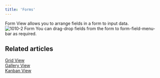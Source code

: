 ```yaml
---
title: 'Forms'
---
```


Form View allows you to arrange fields in a form to input data.
![1010-2 Form](/img/content/form.png)
You can drag-drop fields from the form to form-field-menu-bar as required.

## Related articles
[Grid View](/views/view-types/grid)  
[Gallery View](/views/view-types/gallery)  
[Kanban View](/views/view-types/kanban)  
